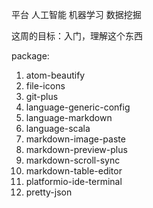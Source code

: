 平台
人工智能
机器学习
数据挖掘


这周的目标：入门，理解这个东西

package:
1. atom-beautify
2. file-icons
3. git-plus
4. language-generic-config
5. language-markdown
6. language-scala
7. markdown-image-paste
8. markdown-preview-plus
9. markdown-scroll-sync
10. markdown-table-editor
11. platformio-ide-terminal
12. pretty-json
